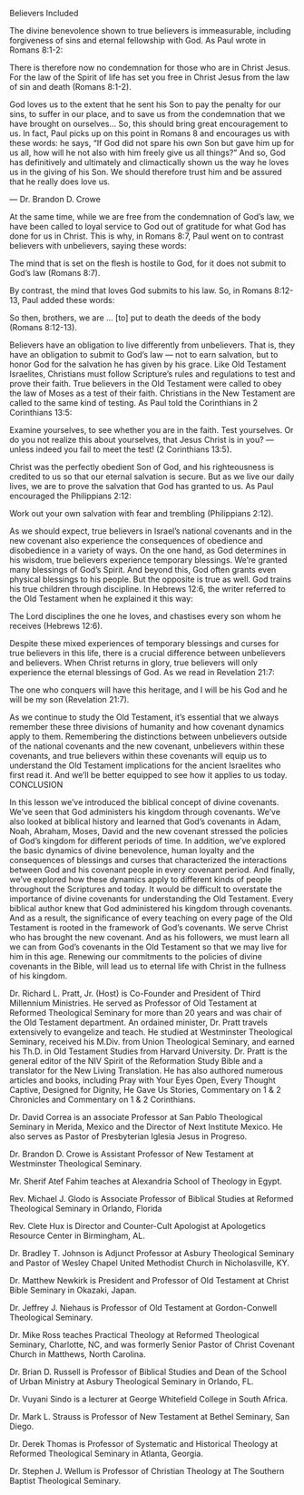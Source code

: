 Believers Included

The divine benevolence shown to true believers is immeasurable, including forgiveness of sins and eternal fellowship with God. As Paul wrote in Romans 8:1-2: 

There is therefore now no condemnation for those who are in Christ Jesus. For the law of the Spirit of life has set you free in Christ Jesus from the law of sin and death (Romans 8:1-2).


God loves us to the extent that he sent his Son to pay the penalty for our sins, to suffer in our place, and to save us from the condemnation that we have brought on ourselves… So, this should bring great encouragement to us. In fact, Paul picks up on this point in Romans 8 and encourages us with these words: he says, “If God did not spare his own Son but gave him up for us all, how will he not also with him freely give us all things?” And so, God has definitively and ultimately and climactically shown us the way he loves us in the giving of his Son. We should therefore trust him and be assured that he really does love us. 

— Dr. Brandon D. Crowe

At the same time, while we are free from the condemnation of God’s law, we have been called to loyal service to God out of gratitude for what God has done for us in Christ. This is why, in Romans 8:7, Paul went on to contrast believers with unbelievers, saying these words:

The mind that is set on the flesh is hostile to God, for it does not submit to God’s law (Romans 8:7).

By contrast, the mind that loves God submits to his law. So, in Romans 8:12-13, Paul added these words: 

So then, brothers, we are … [to] put to death the deeds of the body (Romans 8:12-13).

Believers have an obligation to live differently from unbelievers. That is, they have an obligation to submit to God’s law — not to earn salvation, but to honor God for the salvation he has given by his grace.
Like Old Testament Israelites, Christians must follow Scripture’s rules and regulations to test and prove their faith. True believers in the Old Testament were called to obey the law of Moses as a test of their faith. Christians in the New Testament are called to the same kind of testing. As Paul told the Corinthians in 2 Corinthians 13:5: 

Examine yourselves, to see whether you are in the faith. Test yourselves. Or do you not realize this about yourselves, that Jesus Christ is in you? — unless indeed you fail to meet the test! (2 Corinthians 13:5).

Christ was the perfectly obedient Son of God, and his righteousness is credited to us so that our eternal salvation is secure. But as we live our daily lives, we are to prove the salvation that God has granted to us. As Paul encouraged the Philippians 2:12: 

Work out your own salvation with fear and trembling (Philippians 2:12). 

As we should expect, true believers in Israel’s national covenants and in the new covenant also experience the consequences of obedience and disobedience in a variety of ways. On the one hand, as God determines in his wisdom, true believers experience temporary blessings. We’re granted many blessings of God’s Spirit. And beyond this, God often grants even physical blessings to his people. But the opposite is true as well. God trains his true children through discipline. In Hebrews 12:6, the writer referred to the Old Testament when he explained it this way: 

The Lord disciplines the one he loves, and chastises every son whom he receives (Hebrews 12:6). 

Despite these mixed experiences of temporary blessings and curses for true believers in this life, there is a crucial difference between unbelievers and believers. When Christ returns in glory, true believers will only experience the eternal blessings of God. As we read in Revelation 21:7: 

The one who conquers will have this heritage, and I will be his God and he will be my son (Revelation 21:7).

As we continue to study the Old Testament, it’s essential that we always remember these three divisions of humanity and how covenant dynamics apply to them. Remembering the distinctions between unbelievers outside of the national covenants and the new covenant, unbelievers within these covenants, and true believers within these covenants will equip us to understand the Old Testament implications for the ancient Israelites who first read it. And we’ll be better equipped to see how it applies to us today. 
CONCLUSION

In this lesson we’ve introduced the biblical concept of divine covenants. We’ve seen that God administers his kingdom through covenants. We’ve also looked at biblical history and learned that God’s covenants in Adam, Noah, Abraham, Moses, David and the new covenant stressed the policies of God’s kingdom for different periods of time. In addition, we’ve explored the basic dynamics of divine benevolence, human loyalty and the consequences of blessings and curses that characterized the interactions between God and his covenant people in every covenant period. And finally, we’ve explored how these dynamics apply to different kinds of people throughout the Scriptures and today.
It would be difficult to overstate the importance of divine covenants for understanding the Old Testament. Every biblical author knew that God administered his kingdom through covenants. And as a result, the significance of every teaching on every page of the Old Testament is rooted in the framework of God’s covenants. We serve Christ who has brought the new covenant. And as his followers, we must learn all we can from God’s covenants in the Old Testament so that we may live for him in this age. Renewing our commitments to the policies of divine covenants in the Bible, will lead us to eternal life with Christ in the fullness of his kingdom.
 



Dr. Richard L. Pratt, Jr. (Host) is Co-Founder and President of Third Millennium Ministries. He served as Professor of Old Testament at Reformed Theological Seminary for more than 20 years and was chair of the Old Testament department. An ordained minister, Dr. Pratt travels extensively to evangelize and teach. He studied at Westminster Theological Seminary, received his M.Div. from Union Theological Seminary, and earned his Th.D. in Old Testament Studies from Harvard University. Dr. Pratt is the general editor of the NIV Spirit of the Reformation Study Bible and a translator for the New Living Translation. He has also authored numerous articles and books, including Pray with Your Eyes Open, Every Thought Captive, Designed for Dignity, He Gave Us Stories, Commentary on 1 & 2 Chronicles and Commentary on 1 & 2 Corinthians.


Dr. David Correa is an associate Professor at San Pablo Theological Seminary in Merida, Mexico and the Director of Next Institute Mexico. He also serves as Pastor of Presbyterian Iglesia Jesus in Progreso.

Dr. Brandon D. Crowe is Assistant Professor of New Testament at Westminster Theological Seminary.

Mr. Sherif Atef Fahim teaches at Alexandria School of Theology in Egypt.

Rev. Michael J. Glodo is Associate Professor of Biblical Studies at Reformed Theological Seminary in Orlando, Florida

Rev. Clete Hux is Director and Counter-Cult Apologist at Apologetics Resource Center in Birmingham, AL.

Dr. Bradley T. Johnson is Adjunct Professor at Asbury Theological Seminary and Pastor of Wesley Chapel United Methodist Church in Nicholasville, KY.

Dr. Matthew Newkirk is President and Professor of Old Testament at Christ Bible Seminary in Okazaki, Japan.

Dr. Jeffrey J. Niehaus is Professor of Old Testament at Gordon-Conwell Theological Seminary.

Dr. Mike Ross teaches Practical Theology at Reformed Theological Seminary, Charlotte, NC, and was formerly Senior Pastor of Christ Covenant Church in Matthews, North Carolina.

Dr. Brian D. Russell is Professor of Biblical Studies and Dean of the School of Urban Ministry at Asbury Theological Seminary in Orlando, FL.

Dr. Vuyani Sindo is a lecturer at George Whitefield College in South Africa.

Dr. Mark L. Strauss is Professor of New Testament at Bethel Seminary, San Diego.

Dr. Derek Thomas is Professor of Systematic and Historical Theology at Reformed Theological Seminary in Atlanta, Georgia.

Dr. Stephen J. Wellum is Professor of Christian Theology at The Southern Baptist Theological Seminary.

